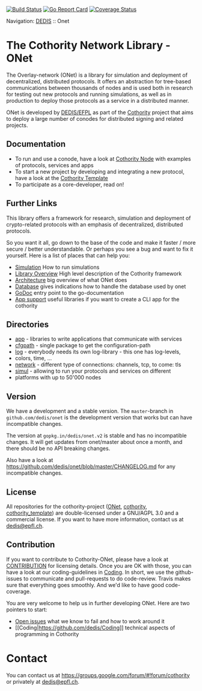 [![Build Status](https://travis-ci.org/dedis/onet.svg?branch=master)](https://travis-ci.org/dedis/onet)
[![Go Report Card](https://goreportcard.com/badge/github.com/dedis/onet)](https://goreportcard.com/report/github.com/dedis/onet)
[![Coverage Status](https://coveralls.io/repos/github/dedis/onet/badge.svg)](https://coveralls.io/github/dedis/onet)

Navigation: [DEDIS](https://github.com/dedis/doc/tree/master/README.md) ::
Onet

# The Cothority Network Library - ONet

The Overlay-network (ONet) is a library for simulation and deployment of
decentralized, distributed protocols. It offers an abstraction for tree-based
communications between thousands of nodes and is used both in research for
testing out new protocols and running simulations, as well as in production to
deploy those protocols as a service in a distributed manner.

ONet is developed by [DEDIS/EFPL](http://dedis.epfl.ch) as part of the
[Cothority](https://github.com/dedis/cothority) project that aims to deploy
a large number of conodes for distributed signing and related projects.

## Documentation

- To run and use a conode, have a look at
	[Cothority Node](https://github.com/dedis/cothority/tree/master/conode)
	with examples of protocols, services and apps
- To start a new project by developing and integrating a new protocol, have a look at
	the [Cothority Template](https://github.com/dedis/cothority_template)
- To participate as a core-developer, read on!

## Further Links

This library offers a framework for research, simulation and deployment of
crypto-related protocols with an emphasis of decentralized, distributed
protocols.

So you want it all, go down to the base of the code and make it faster / more
secure / better understandable. Or perhaps you see a bug and want to fix it
yourself. Here is a list of places that can help you:

* [Simulation](simul/README.md) How to run simulations
* [Library Overview](LIBRARY.md) High level description of the Cothority framework
* [Architecture](ARCHITECTURE.md) big overview of what ONet does
* [Database](Database-backup-and-recovery.md) gives indications how to handle
the database used by onet
* [GoDoc](https://godoc.org/github.com/dedis/onet) entry point to the go-documentation
* [App support](app/README.md) useful libraries if you want to create a CLI app
for the cothority

## Directories

- [app](app) - libraries to write applications that communicate with services
- [cfgpath](cfgpath) - single package to get the configuration-path
- [log](log) - everybody needs its own log-library - this one has log-levels,
- colors, time, ...
- [network](network) - different type of connections: channels, tcp, to come: tls
- [simul](simul) - allowing to run your protocols and services on different
- platforms with up to 50'000 nodes

## Version

We have a development and a stable version. The `master`-branch in
`github.com/dedis/onet` is the development version that works but can have
incompatible changes.

The version at `gopkg.in/dedis/onet.v2` is stable and has no incompatible
changes. It will get updates from onet/master about once a month, and there
should be no API breaking changes.

Also have a look at https://github.com/dedis/onet/blob/master/CHANGELOG.md for
any incompatible changes.

## License

All repositories for the cothority-project
([ONet](https://github.com/dedis/onet),
[cothority](https://github.com/dedis/cothority),
[cothority_template](https://github.com/dedis/cothority_template))
are double-licensed under a
GNU/AGPL 3.0 and a commercial license. If you want to have more information,
contact us at dedis@epfl.ch.

## Contribution

If you want to contribute to Cothority-ONet, please have a look at
[CONTRIBUTION](https://github.com/dedis/onet/blob/master/CONTRIBUTION) for
licensing details. Once you are OK with those, you can have a look at our
coding-guidelines in
[Coding](https://github.com/dedis/Coding). In short, we use the github-issues
to communicate and pull-requests to do code-review. Travis makes sure that
everything goes smoothly. And we'd like to have good code-coverage.

You are very welcome to help us in further developing ONet. Here are two pointers
to start:

* [Open issues](https://github.com/dedis/onet/issues) what we know to fail and how to work around it
* [[Coding|https://github.com/dedis/Coding]] technical aspects of programming in Cothority

# Contact

You can contact us at https://groups.google.com/forum/#!forum/cothority or
privately at dedis@epfl.ch.
